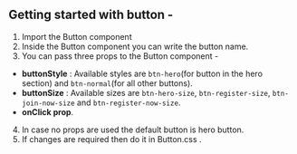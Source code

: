## Getting started with button -
1. Import the Button component
2. Inside the Button component you can write the button name.
3. You can pass three props to the Button component -
- **buttonStyle** : Available styles are `btn-hero`(for button in the hero section) and `btn-normal`(for all other buttons).
- **buttonSize** : Available sizes are `btn-hero-size`, `btn-register-size`, `btn-join-now-size` and `btn-register-now-size`.
- **onClick prop**.
4. In case no props are used the default button is hero button.
5. If changes are required then do it in Button.css .